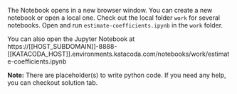 The Notebook opens in a new browser window. You can create a new notebook or open a local one. Check out the local folder `work` for several notebooks. Open and run `estimate-coefficients.ipynb` in the `work` folder.

You can also open the Jupyter Notebook at https://[[HOST_SUBDOMAIN]]-8888-[[KATACODA_HOST]].environments.katacoda.com/notebooks/work/estimate-coefficients.ipynb

**Note:**
There are placeholder(s) to write python code. If you need any help, you can checkout solution tab.